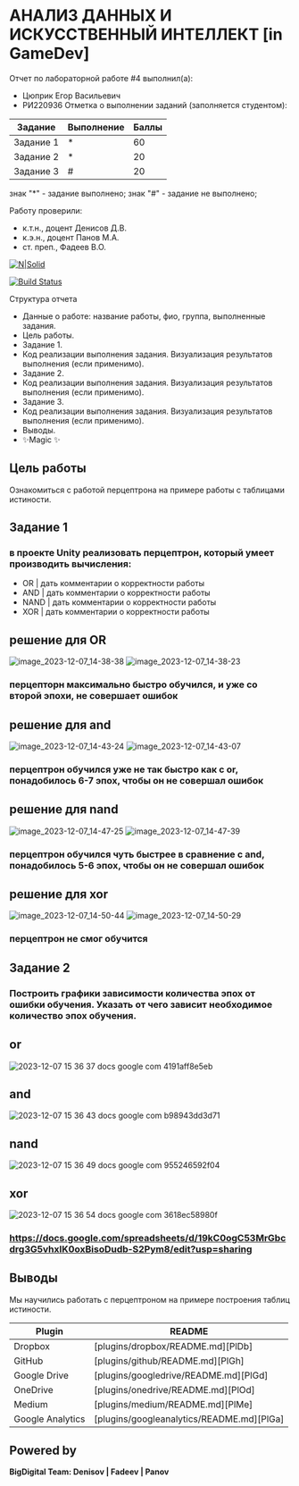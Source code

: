 # АНАЛИЗ ДАННЫХ И ИСКУССТВЕННЫЙ ИНТЕЛЛЕКТ [in GameDev]
Отчет по лабораторной работе #4 выполнил(а):
- Цюприк Егор Васильевич 
- РИ220936
Отметка о выполнении заданий (заполняется студентом):

| Задание | Выполнение | Баллы |
| ------ | ------ | ------ |
| Задание 1 | * | 60 |
| Задание 2 | * | 20 |
| Задание 3 | # | 20 |

знак "*" - задание выполнено; знак "#" - задание не выполнено;

Работу проверили:
- к.т.н., доцент Денисов Д.В.
- к.э.н., доцент Панов М.А.
- ст. преп., Фадеев В.О.

[![N|Solid](https://cldup.com/dTxpPi9lDf.thumb.png)](https://nodesource.com/products/nsolid)

[![Build Status](https://travis-ci.org/joemccann/dillinger.svg?branch=master)](https://travis-ci.org/joemccann/dillinger)

Структура отчета

- Данные о работе: название работы, фио, группа, выполненные задания.
- Цель работы.
- Задание 1.
- Код реализации выполнения задания. Визуализация результатов выполнения (если применимо).
- Задание 2.
- Код реализации выполнения задания. Визуализация результатов выполнения (если применимо).
- Задание 3.
- Код реализации выполнения задания. Визуализация результатов выполнения (если применимо).
- Выводы.
- ✨Magic ✨

## Цель работы
Ознакомиться с работой перцептрона на примере работы с таблицами истиности.

## Задание 1
### в проекте Unity реализовать перцептрон, который умеет производить вычисления:
- OR | дать комментарии о корректности работы
- AND | дать комментарии о корректности работы
- NAND | дать комментарии о корректности работы
- XOR | дать комментарии о корректности работы
## решение для OR
![image_2023-12-07_14-38-38](https://github.com/iosif-buter-brodsky/hell_workshop-4/assets/146319327/4944d3fc-342d-482c-b9d6-75fcf2dadaca)
![image_2023-12-07_14-38-23](https://github.com/iosif-buter-brodsky/hell_workshop-4/assets/146319327/dc847e70-fa37-44aa-b26b-deb5657661fc)
### перцепторн максимально быстро обучился, и уже со второй эпохи, не совершает ошибок

## решение для and
![image_2023-12-07_14-43-24](https://github.com/iosif-buter-brodsky/hell_workshop-4/assets/146319327/7c144ca8-4e8a-4974-8d11-42c1a0d810e0)
![image_2023-12-07_14-43-07](https://github.com/iosif-buter-brodsky/hell_workshop-4/assets/146319327/1575576f-d1b9-45e8-a1ad-df918649fa59)
### перцептрон обучился уже не так быстро как с or, понадобилось 6-7 эпох, чтобы он не совершал ошибок

## решение для nand
![image_2023-12-07_14-47-25](https://github.com/iosif-buter-brodsky/hell_workshop-4/assets/146319327/f9446280-8db2-4800-9a01-5be207b0771f)
![image_2023-12-07_14-47-39](https://github.com/iosif-buter-brodsky/hell_workshop-4/assets/146319327/e8f8b708-4fbd-4544-9fb8-e55f3ce6dca4)
### перцептрон обучился чуть быстрее в сравнение с and, понадобилось 5-6 эпох, чтобы он не совершал ошибок

## решение для xor
![image_2023-12-07_14-50-44](https://github.com/iosif-buter-brodsky/hell_workshop-4/assets/146319327/93d4173a-22e4-4b41-a682-58a25dccc339)
![image_2023-12-07_14-50-29](https://github.com/iosif-buter-brodsky/hell_workshop-4/assets/146319327/7e8eb743-4a33-4ac3-9f04-f658e97d1502)
### перцептрон не смог обучится

## Задание 2
### Построить графики зависимости количества эпох от ошибки  обучения. Указать от чего зависит необходимое количество эпох обучения.
## or
![2023-12-07 15 36 37 docs google com 4191aff8e5eb](https://github.com/iosif-buter-brodsky/hell_workshop-4/assets/146319327/431294b3-7e66-4e93-93e8-f9ceffe1eb78)

## and
![2023-12-07 15 36 43 docs google com b98943dd3d71](https://github.com/iosif-buter-brodsky/hell_workshop-4/assets/146319327/d727dd6d-aa7c-4195-ab11-06be465b88af)

## nand
![2023-12-07 15 36 49 docs google com 955246592f04](https://github.com/iosif-buter-brodsky/hell_workshop-4/assets/146319327/889e0462-3f4c-45b1-b14d-69fecf5f4ed3)

## xor
![2023-12-07 15 36 54 docs google com 3618ec58980f](https://github.com/iosif-buter-brodsky/hell_workshop-4/assets/146319327/e57cfb80-3340-49b9-969d-eaac83336a2c)

### https://docs.google.com/spreadsheets/d/19kC0ogC53MrGbcdrg3G5vhxIK0oxBisoDudb-S2Pym8/edit?usp=sharing

## Выводы

Мы научились работать с перцептроном на примере построения таблиц истиности.

| Plugin | README |
| ------ | ------ |
| Dropbox | [plugins/dropbox/README.md][PlDb] |
| GitHub | [plugins/github/README.md][PlGh] |
| Google Drive | [plugins/googledrive/README.md][PlGd] |
| OneDrive | [plugins/onedrive/README.md][PlOd] |
| Medium | [plugins/medium/README.md][PlMe] |
| Google Analytics | [plugins/googleanalytics/README.md][PlGa] |

## Powered by

**BigDigital Team: Denisov | Fadeev | Panov**
